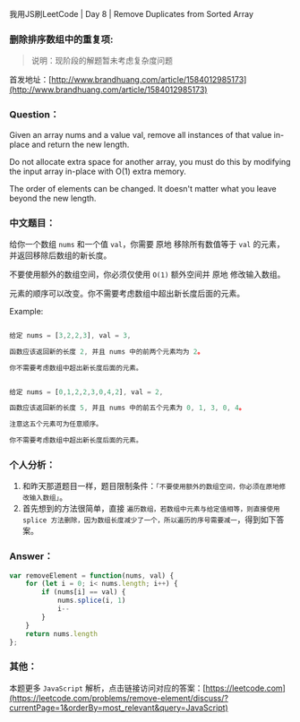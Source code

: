 我用JS刷LeetCode | Day 8 |  Remove Duplicates from Sorted Array
### 删除排序数组中的重复项:

> 说明：现阶段的解题暂未考虑复杂度问题

首发地址：[http://www.brandhuang.com/article/1584012985173](http://www.brandhuang.com/article/1584012985173)

### Question：
Given an array nums and a value val, remove all instances of that value in-place and return the new length.

Do not allocate extra space for another array, you must do this by modifying the input array in-place with O(1) extra memory.

The order of elements can be changed. It doesn't matter what you leave beyond the new length.

### 中文题目：

给你一个数组 `nums` 和一个值 `val`，你需要 原地 移除所有数值等于 `val` 的元素，并返回移除后数组的新长度。

不要使用额外的数组空间，你必须仅使用 `O(1)` 额外空间并 原地 修改输入数组。

元素的顺序可以改变。你不需要考虑数组中超出新长度后面的元素。

Example:

```javascript

给定 nums = [3,2,2,3], val = 3,

函数应该返回新的长度 2, 并且 nums 中的前两个元素均为 2。

你不需要考虑数组中超出新长度后面的元素。


给定 nums = [0,1,2,2,3,0,4,2], val = 2,

函数应该返回新的长度 5, 并且 nums 中的前五个元素为 0, 1, 3, 0, 4。

注意这五个元素可为任意顺序。

你不需要考虑数组中超出新长度后面的元素。
```

### 个人分析：
1. 和昨天那道题目一样，题目限制条件：`「不要使用额外的数组空间，你必须在原地修改输入数组」`。
2. 首先想到的方法很简单，直接 `遍历数组，若数组中元素与给定值相等，则直接使用 splice 方法删除，因为数组长度减少了一个，所以遍历的序号需要减一`，得到如下答案。



### Answer：

```js
var removeElement = function(nums, val) {
    for (let i = 0; i< nums.length; i++) {
        if (nums[i] == val) {
            nums.splice(i, 1)
            i--
        }
    }
    return nums.length
};
```



### 其他：

本题更多 `JavaScript` 解析，点击链接访问对应的答案：[https://leetcode.com](https://leetcode.com/problems/remove-element/discuss/?currentPage=1&orderBy=most_relevant&query=JavaScript)


